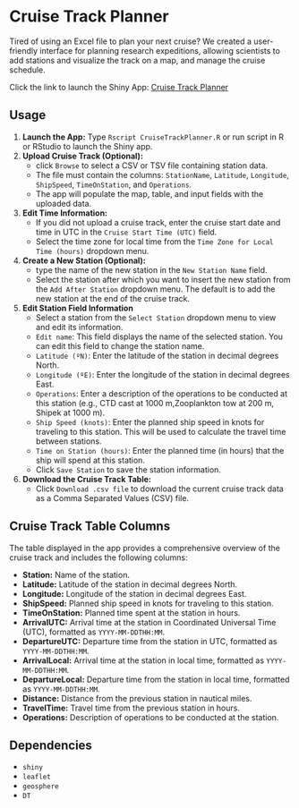 # Cruise Track Planner

Tired of using an Excel file to plan your next cruise? We created a user-friendly interface for planning research expeditions, allowing scientists to add stations and visualize the track on a map, and manage the cruise schedule. 

Click the link to launch the Shiny App:
[Cruise Track Planner](http://seaflow.shinyapps.io/cruisetrackplanner)


## Usage

1. **Launch the App:** Type `Rscript CruiseTrackPlanner.R` or run script in R or RStudio to launch the Shiny app.
2. **Upload Cruise Track (Optional):** 
    -   click `Browse` to select a CSV or TSV file containing station data.
    -   The file must contain the columns: `StationName`, `Latitude`, `Longitude`, `ShipSpeed`, `TimeOnStation`, and `Operations`.
    -   The app will populate the map, table, and input fields with the uploaded data.
3.  **Edit Time Information:**
    -   If you did not upload a cruise track, enter the cruise start date and time in UTC in the `Cruise Start Time (UTC)` field.
    -   Select the time zone for local time from the `Time Zone for Local Time (hours)` dropdown menu.
4.  **Create a New Station (Optional):**
    -   type the name of the new station in the `New Station Name` field.
    -   Select the station after which you want to insert the new station from the `Add After Station` dropdown menu. The default is to add the new station at the end of the cruise track.
5. **Edit Station Field Information**
    -  Select a station from the `Select Station` dropdown menu to view and edit its information.
    - `Edit name`: This field displays the name of the selected station. You can edit this field to change the station name.
    - `Latitude (ºN)`: Enter the latitude of the station in decimal degrees North.
    - `Longitude (ºE)`: Enter the longitude of the station in decimal degrees East.
    - `Operations`: Enter a description of the operations to be conducted at this station (e.g., CTD cast at 1000 m,Zooplankton tow at 200 m, Shipek at 1000 m).
    - `Ship Speed (knots)`: Enter the planned ship speed in knots for traveling to this station. This will be used to calculate the travel time between stations.
    - `Time on Station (hours)`: Enter the planned time (in hours) that the ship will spend at this station.
    - Click `Save Station` to save the station information.
6. **Download the Cruise Track Table:**
    - Click `Download .csv file` to download the current cruise track data as a Comma Separated Values (CSV) file.


## Cruise Track Table Columns

The table displayed in the app provides a comprehensive overview of the cruise track and includes the following columns:

*   **Station:** Name of the station.
*   **Latitude:** Latitude of the station in decimal degrees North.
*   **Longitude:** Longitude of the station in decimal degrees East.
*   **ShipSpeed:** Planned ship speed in knots for traveling to this station.
*   **TimeOnStation:** Planned time spent at the station in hours.
*   **ArrivalUTC:** Arrival time at the station in Coordinated Universal Time (UTC), formatted as `YYYY-MM-DDTHH:MM`.
*   **DepartureUTC:** Departure time from the station in UTC, formatted as `YYYY-MM-DDTHH:MM`.
*   **ArrivalLocal:** Arrival time at the station in local time, formatted as `YYYY-MM-DDTHH:MM`.
*   **DepartureLocal:** Departure time from the station in local time, formatted as `YYYY-MM-DDTHH:MM`.
*   **Distance:** Distance from the previous station in nautical miles.
*   **TravelTime:** Travel time from the previous station in hours.
*   **Operations:** Description of operations to be conducted at the station.

## Dependencies

- `shiny`
- `leaflet`
- `geosphere`
- `DT`
